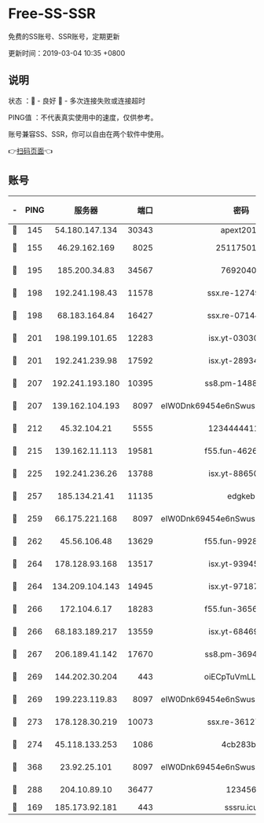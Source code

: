 # Free-SS-SSR

免费的SS账号、SSR账号，定期更新

更新时间：2019-03-04 10:35 +0800

## 说明

状态     ：🙂 - 良好 🙁 - 多次连接失败或连接超时

PING值   ：不代表真实使用中的速度，仅供参考。

账号兼容SS、SSR，你可以自由在两个软件中使用。

👉[扫码页面](https://liesauer.github.io/free-ss-ssr.github.io/)👈

## 账号

|-|PING|服务器|端口|密码|加密方式|区域|
|:----:|:----:|:-----:|-----:|:----:|:----:|:----:|
|🙂|145|54.180.147.134|30343|apext2019|chacha20|KR|
|🙂|155|46.29.162.169|8025|2511750146|aes-256-cfb|RU|
|🙂|195|185.200.34.83|34567|76920400|aes-256-cfb|US|
|🙂|198|192.241.198.43|11578|ssx.re-12749222|aes-256-cfb|US|
|🙂|198|68.183.164.84|16427|ssx.re-07144593|aes-256-cfb|US|
|🙂|201|198.199.101.65|12283|isx.yt-03030510|aes-256-cfb|US|
|🙂|201|192.241.239.98|17592|isx.yt-28934471|aes-256-cfb|US|
|🙂|207|192.241.193.180|10395|ss8.pm-14887083|aes-256-cfb|US|
|🙂|207|139.162.104.193|8097|eIW0Dnk69454e6nSwuspv9DmS201tQ0D|aes-256-cfb|JP|
|🙂|212|45.32.104.21|5555|1234444411111|aes-256-cfb|SG|
|🙂|215|139.162.11.113|19581|f55.fun-46262690|aes-256-cfb|SG|
|🙂|225|192.241.236.26|13788|isx.yt-88650870|aes-256-cfb|US|
|🙂|257|185.134.21.41|11135|edgkeb|aes-256-cfb|GB|
|🙂|259|66.175.221.168|8097|eIW0Dnk69454e6nSwuspv9DmS201tQ0D|aes-256-cfb|US|
|🙂|262|45.56.106.48|13629|f55.fun-99286814|aes-256-cfb|US|
|🙂|264|178.128.93.168|13517|isx.yt-93945310|aes-256-cfb|SG|
|🙂|264|134.209.104.143|14945|isx.yt-97187184|aes-256-cfb|SG|
|🙂|266|172.104.6.17|18283|f55.fun-36565083|aes-256-cfb|US|
|🙂|266|68.183.189.217|13559|isx.yt-68469421|aes-256-cfb|SG|
|🙂|267|206.189.41.142|17670|ss8.pm-36944551|aes-256-cfb|SG|
|🙂|269|144.202.30.204|443|oiECpTuVmLLxk4Ts|aes-256-cfb|US|
|🙂|269|199.223.119.83|8097|eIW0Dnk69454e6nSwuspv9DmS201tQ0D|aes-256-cfb|US|
|🙂|273|178.128.30.219|10073|ssx.re-36127052|aes-256-cfb|SG|
|🙂|274|45.118.133.253|1086|4cb283b8|aes-256-cfb|SG|
|🙂|368|23.92.25.101|8097|eIW0Dnk69454e6nSwuspv9DmS201tQ0D|aes-256-cfb|US|
|🙂|288|204.10.89.10|36477|123456|aes-256-cfb|US|
|🙁|169|185.173.92.181|443|sssru.icu|rc4-md5|RU|
